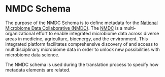 # NMDC Schema

The purpose of the NMDC Schema is to define metadata for the [National
Microbiome Data Collaborative (NMDC)](https://microbiomedata.org/). The
[NMDC](https://microbiomedata.org/) is a multi-organizational effort to
enable integrated microbiome data across diverse areas in medicine,
agriculture, bioenergy, and the environment. This integrated platform
facilitates comprehensive discovery of and access to multidisciplinary
microbiome data in order to unlock new possibilities with microbiome
data science.

The NMDC schema is used during the translation process to specify how
metadata elements are related.
